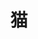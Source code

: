 ---
title: 猫
layout: gallery
nav: false
toc: false
aside: false
photos:			# 照片
  - caption:
    src: https://img.remit.ee/api/file/AgACAgUAAyEGAASHRsPbAAIMDWgoFNmDQhpZ9sRDW6MvGiD3PXjnAAJTwTEb4YpBVdwWMQ3_FBNaAQADAgADdwADNgQ.png
    desc:
---